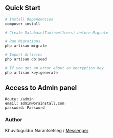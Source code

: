 ## Quick Start

```bash
# Install Dependencies
composer install

# Create Database(Tamirwellness) before Migrate

# Run Migrations
php artisan migrate

# Import Articles
php artisan db:seed

# If you get an error about an encryption key
php artisan key:generate
```

## Access to Admin panel

```
Route: /admin
email: admin@brainstall.com
password: Password
```

### Author

Khuvituguldur Narantsetseg /
[Messenger](https://m.me/tuguldur)
